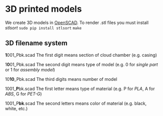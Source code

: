 # 3D printed models

We create 3D models in [OpenSCAD](https://www.openscad.org).
To render .stl files you must install *stlsort*
```sudo pip install stlsort```
```make```

## 3D filename system

**1**001_Pbk.scad
The first digit means section of cloud chamber (e.g. casing)

1**0**01_Pbk.scad
The second digit means type of model (e.g. 0 for *single part* or 1 for *assembly model*)

10**10**_Pbk.scad
The third digits means number of model

1001_**P**bk.scad
The first letter means type of material (e.g. P for *PLA*, A for *ABS*, G for *PET-G*)

1001_P**bk**.scad
The second letters means color of material (e.g. black, white, etc.)